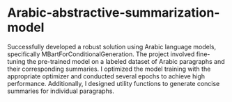 # Arabic-abstractive-summarization-model
Successfully developed a robust solution using Arabic language models, specifically MBartForConditionalGeneration. The project involved fine-tuning the pre-trained model on a labeled dataset of Arabic paragraphs and their corresponding summaries. I optimized the model training with the appropriate optimizer and conducted several epochs to achieve high performance. Additionally, I designed utility functions to generate concise summaries for individual paragraphs.
